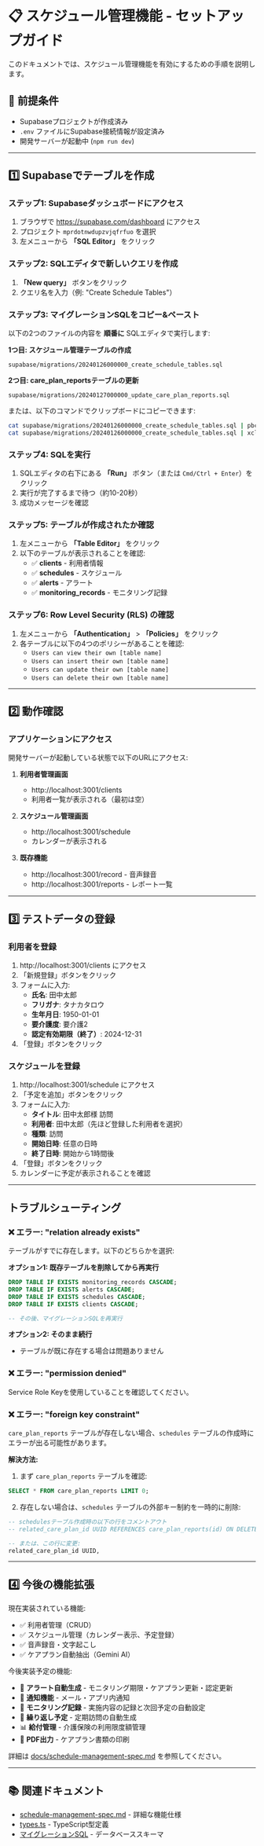 # 📋 スケジュール管理機能 - セットアップガイド

このドキュメントでは、スケジュール管理機能を有効にするための手順を説明します。

## 📌 前提条件

- Supabaseプロジェクトが作成済み
- `.env` ファイルにSupabase接続情報が設定済み
- 開発サーバーが起動中 (`npm run dev`)

---

## 1️⃣ Supabaseでテーブルを作成

### ステップ1: Supabaseダッシュボードにアクセス

1. ブラウザで https://supabase.com/dashboard にアクセス
2. プロジェクト `mprdotnwdupzvjqfrfuo` を選択
3. 左メニューから **「SQL Editor」** をクリック

### ステップ2: SQLエディタで新しいクエリを作成

1. **「New query」** ボタンをクリック
2. クエリ名を入力（例: "Create Schedule Tables"）

### ステップ3: マイグレーションSQLをコピー&ペースト

以下の2つのファイルの内容を **順番に** SQLエディタで実行します:

**1つ目: スケジュール管理テーブルの作成**
```
supabase/migrations/20240126000000_create_schedule_tables.sql
```

**2つ目: care_plan_reportsテーブルの更新**
```
supabase/migrations/20240127000000_update_care_plan_reports.sql
```

または、以下のコマンドでクリップボードにコピーできます:

```bash
cat supabase/migrations/20240126000000_create_schedule_tables.sql | pbcopy  # Mac
cat supabase/migrations/20240126000000_create_schedule_tables.sql | xclip -selection clipboard  # Linux
```

### ステップ4: SQLを実行

1. SQLエディタの右下にある **「Run」** ボタン（または `Cmd/Ctrl + Enter`）をクリック
2. 実行が完了するまで待つ（約10-20秒）
3. 成功メッセージを確認

### ステップ5: テーブルが作成されたか確認

1. 左メニューから **「Table Editor」** をクリック
2. 以下のテーブルが表示されることを確認:
   - ✅ **clients** - 利用者情報
   - ✅ **schedules** - スケジュール
   - ✅ **alerts** - アラート
   - ✅ **monitoring_records** - モニタリング記録

### ステップ6: Row Level Security (RLS) の確認

1. 左メニューから **「Authentication」** > **「Policies」** をクリック
2. 各テーブルに以下の4つのポリシーがあることを確認:
   - `Users can view their own [table name]`
   - `Users can insert their own [table name]`
   - `Users can update their own [table name]`
   - `Users can delete their own [table name]`

---

## 2️⃣ 動作確認

### アプリケーションにアクセス

開発サーバーが起動している状態で以下のURLにアクセス:

1. **利用者管理画面**
   - http://localhost:3001/clients
   - 利用者一覧が表示される（最初は空）

2. **スケジュール管理画面**
   - http://localhost:3001/schedule
   - カレンダーが表示される

3. **既存機能**
   - http://localhost:3001/record - 音声録音
   - http://localhost:3001/reports - レポート一覧

---

## 3️⃣ テストデータの登録

### 利用者を登録

1. http://localhost:3001/clients にアクセス
2. 「新規登録」ボタンをクリック
3. フォームに入力:
   - **氏名**: 田中太郎
   - **フリガナ**: タナカタロウ
   - **生年月日**: 1950-01-01
   - **要介護度**: 要介護2
   - **認定有効期限（終了）**: 2024-12-31
4. 「登録」ボタンをクリック

### スケジュールを登録

1. http://localhost:3001/schedule にアクセス
2. 「予定を追加」ボタンをクリック
3. フォームに入力:
   - **タイトル**: 田中太郎様 訪問
   - **利用者**: 田中太郎（先ほど登録した利用者を選択）
   - **種類**: 訪問
   - **開始日時**: 任意の日時
   - **終了日時**: 開始から1時間後
4. 「登録」ボタンをクリック
5. カレンダーに予定が表示されることを確認

---

## トラブルシューティング

### ❌ エラー: "relation already exists"

テーブルがすでに存在します。以下のどちらかを選択:

**オプション1: 既存テーブルを削除してから再実行**
```sql
DROP TABLE IF EXISTS monitoring_records CASCADE;
DROP TABLE IF EXISTS alerts CASCADE;
DROP TABLE IF EXISTS schedules CASCADE;
DROP TABLE IF EXISTS clients CASCADE;

-- その後、マイグレーションSQLを再実行
```

**オプション2: そのまま続行**
- テーブルが既に存在する場合は問題ありません

### ❌ エラー: "permission denied"

Service Role Keyを使用していることを確認してください。

### ❌ エラー: "foreign key constraint"

`care_plan_reports` テーブルが存在しない場合、`schedules` テーブルの作成時にエラーが出る可能性があります。

**解決方法:**
1. まず `care_plan_reports` テーブルを確認:
```sql
SELECT * FROM care_plan_reports LIMIT 0;
```

2. 存在しない場合は、`schedules` テーブルの外部キー制約を一時的に削除:
```sql
-- schedulesテーブル作成時の以下の行をコメントアウト
-- related_care_plan_id UUID REFERENCES care_plan_reports(id) ON DELETE SET NULL,

-- または、この行に変更:
related_care_plan_id UUID,
```

---

## 4️⃣ 今後の機能拡張

現在実装されている機能:
- ✅ 利用者管理（CRUD）
- ✅ スケジュール管理（カレンダー表示、予定登録）
- ✅ 音声録音・文字起こし
- ✅ ケアプラン自動抽出（Gemini AI）

今後実装予定の機能:
- 📅 **アラート自動生成** - モニタリング期限・ケアプラン更新・認定更新
- 📧 **通知機能** - メール・アプリ内通知
- 📝 **モニタリング記録** - 実施内容の記録と次回予定の自動設定
- 🔄 **繰り返し予定** - 定期訪問の自動生成
- 📊 **給付管理** - 介護保険の利用限度額管理
- 📄 **PDF出力** - ケアプラン書類の印刷

詳細は [docs/schedule-management-spec.md](docs/schedule-management-spec.md) を参照してください。

---

## 📚 関連ドキュメント

- [schedule-management-spec.md](docs/schedule-management-spec.md) - 詳細な機能仕様
- [types.ts](app/lib/types.ts) - TypeScript型定義
- [マイグレーションSQL](supabase/migrations/20240126000000_create_schedule_tables.sql) - データベーススキーマ
